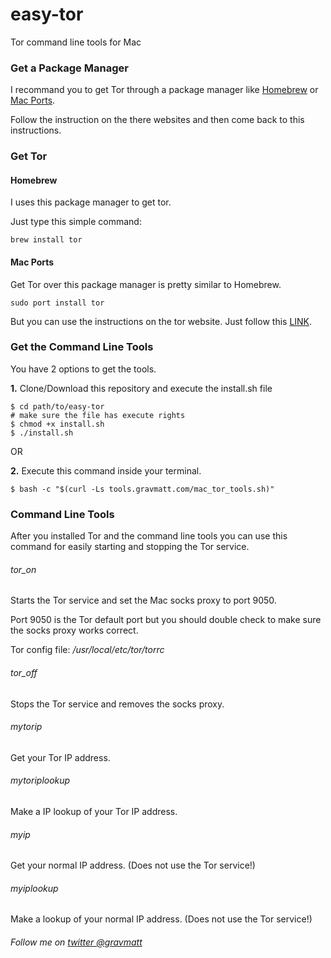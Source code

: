 # easy-tor

Tor command line tools for Mac

### Get a Package Manager

I recommand you to get Tor through a package manager like [Homebrew](http://brew.sh) or [Mac Ports](https://www.macports.org).

Follow the instruction on the there websites and then come back to this instructions.

### Get Tor

#### Homebrew

I uses this package manager to get tor.

Just type this simple command:

```
brew install tor
```

#### Mac Ports

Get Tor over this package manager is pretty similar to Homebrew.

```
sudo port install tor
```

But you can use the instructions on the tor website. Just follow this [LINK](https://www.torproject.org/docs/tor-doc-osx.html.en).

### Get the Command Line Tools

You have 2 options to get the tools.

**1.** Clone/Download this repository and execute the install.sh file

```
$ cd path/to/easy-tor
# make sure the file has execute rights
$ chmod +x install.sh
$ ./install.sh
```
OR

**2.** Execute this command inside your terminal.

```
$ bash -c "$(curl -Ls tools.gravmatt.com/mac_tor_tools.sh)"
```

### Command Line Tools

After you installed Tor and the command line tools you can use this command for easily starting and stopping the Tor service.

###### tor_on

Starts the Tor service and set the Mac socks proxy to port 9050.

Port 9050 is the Tor default port but you should double check to make sure the socks proxy works correct.

Tor config file: */usr/local/etc/tor/torrc*

###### tor_off

Stops the Tor service and removes the socks proxy.

###### mytorip

Get your Tor IP address.

###### mytoriplookup

Make a IP lookup of your Tor IP address.

###### myip

Get your normal IP address. (Does not use the Tor service!)

###### myiplookup

Make a lookup of your normal IP address. (Does not use the Tor service!)

###### Follow me on [twitter @gravmatt](https://twitter.com/gravmatt)
